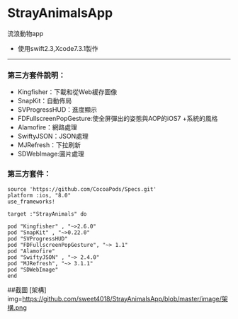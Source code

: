 # StrayAnimalsApp
流浪動物app

- 使用swift2.3,Xcode7.3.1製作
---
### 第三方套件說明：
* Kingfisher：下載和從Web緩存圖像
* SnapKit：自動佈局
* SVProgressHUD：進度顯示
* FDFullscreenPopGesture:使全屏彈出的姿態與AOP的iOS7 +系統的風格
* Alamofire：網路處理
* SwiftyJSON：JSON處理
* MJRefresh：下拉刷新
* SDWebImage:圖片處理

### 第三方套件：

	source 'https://github.com/CocoaPods/Specs.git'
	platform :ios, "8.0"
	use_frameworks!

	target :"StrayAnimals" do

	pod "Kingfisher" , "~>2.6.0"
	pod "SnapKit" , "~>0.22.0"
	pod "SVProgressHUD"
	pod "FDFullscreenPopGesture", "~> 1.1"
	pod "Alamofire"
	pod "SwiftyJSON" , "~> 2.4.0"
	pod "MJRefresh", "~> 3.1.1"
	pod "SDWebImage"
	end
	
##截圖
[架構] img=https://github.com/sweet4018/StrayAnimalsApp/blob/master/image/架構.png
